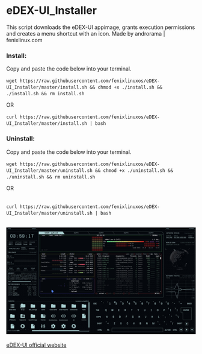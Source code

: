 # eDEX-UI_Installer

<p>This script downloads the eDEX-UI appimage, grants execution permissions and creates a menu shortcut with an icon. Made by androrama | fenixlinux.com </p>
<h3>Install:</h3>   
<p>Copy and paste the code below into your terminal.</p>
<code>wget https://raw.githubusercontent.com/fenixlinuxos/eDEX-UI_Installer/master/install.sh && chmod +x ./install.sh && ./install.sh && rm install.sh</code><br>
<p>OR</p>
<code>curl https://raw.githubusercontent.com/fenixlinuxos/eDEX-UI_Installer/master/install.sh | bash </code>
<br>

<h3>Uninstall:</h3>   
<p>Copy and paste the code below into your terminal.</p>
<code>wget https://raw.githubusercontent.com/fenixlinuxos/eDEX-UI_Installer/master/uninstall.sh && chmod +x ./uninstall.sh && ./uninstall.sh && rm uninstall.sh</code>
<p>OR</p><br>
<code>curl https://raw.githubusercontent.com/fenixlinuxos/eDEX-UI_Installer/master/uninstall.sh | bash </code>
<br><br>

<img src=pictures/edexandbpytop.jpeg><br><br>
<a href=https://github.com/GitSquared/edex-ui>eDEX-UI official website</a>
